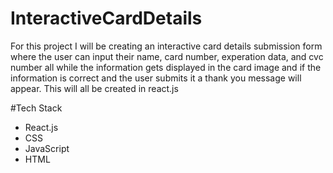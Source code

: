 # InteractiveCardDetails
For this project I will be creating an interactive card details submission form where the user can input their name, card number, experation data, and cvc number all while the information gets displayed in the card image and if the information is correct and the user submits it a thank you message will appear. This will all be created in react.js 

#Tech Stack
<ul>
  <li>React.js</li>
  <li>CSS</li>
  <Li>JavaScript</li>
  <li>HTML</li>
</ul>
